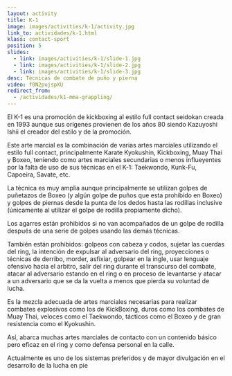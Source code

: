 ```yaml
---
layout: activity
title: K-1
image: images/activities/k-1/activity.jpg
link_to: actividades/k-1.html
klass: contact-sport
position: 5
slides:
  - link: images/activities/k-1/slide-1.jpg
  - link: images/activities/k-1/slide-2.jpg
  - link: images/activities/k-1/slide-3.jpg
desc: Técnicas de combate de puño y pierna
video: f0N2pujspXU
redirect_from:
  - /actividades/k1-mma-grappling/
---
```

<p>El K-1 es una promoción de kickboxing al estilo full contact
seidokan creada en 1993 aunque sus orígenes provienen de los años 80 siendo
Kazuyoshi Ishii el creador del estilo y de la promoción.</p>

<p>Este arte marcial es la combinación de varias artes marciales utilizando el
estilo full contact, principalmente Karate Kyokushin, Kickboxing, Muay Thai y Boxeo,
teniendo como artes marciales secundarias o menos influeyentes por la falta de
uso de sus técnicas en el K-1: Taekwondo, Kunk-Fu, Capoeira, Savate, etc.</p>

<p>La técnica es muy amplia aunque principalmente se utilizan golpes de puñetazos
de Boxeo (y algún golpe de puños que esta prohibido en Boxeo) y golpes de
piernas desde la punta de los dedos hasta las rodillas inclusive (únicamente al
utilizar el golpe de rodilla propiamente dicho).</p>

<p>Los agarres están prohibidos si no van acompañados de un golpe de rodilla
después de una serie de golpes usando las demás técnicas.</p>

<p>También están prohibidos: golpeos con cabeza y codos, sujetar las cuerdas del
ring, la intención de expulsar al adversario del ring, proyecciones o técnicas
de derribo, morder, asfixiar, golpear en la ingle, usar lenguaje ofensivo hacia
el arbitro, salir del ring durante el transcurso del combate, atacar al
adversario estando en el ring o en proceso de levantarse y atacar a un
adversario que se da la vuelta a menos que pierda su voluntad de lucha.</p>

<p>Es la mezcla adecuada de artes marciales necesarias para
realizar combates explosivos como los de KickBoxing, duros como los combates de
Muay Thai, veloces como el Taekwondo, tácticos como el Boxeo y de gran
resistencia como el Kyokushin.</p>

<p>Así, abarca muchas artes marciales de contacto con un contenido básico pero
eficaz en el ring y como defensa personal en la calle.</p>

<p>Actualmente es uno de los sistemas preferidos y de mayor divulgación en el
desarrollo de la lucha en pie</p>
